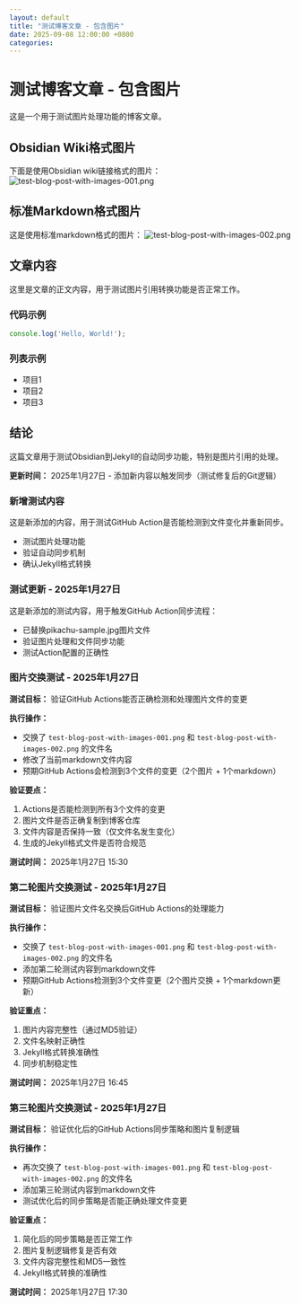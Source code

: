 ```yaml
---
layout: default
title: "测试博客文章 - 包含图片"
date: 2025-09-08 12:00:00 +0800
categories:
---
```


# 测试博客文章 - 包含图片

这是一个用于测试图片处理功能的博客文章。

## Obsidian Wiki格式图片

下面是使用Obsidian wiki链接格式的图片：
![test-blog-post-with-images-001.png](/assets/images/posts/2025/2025-09-08-测试博客文章-包含图片/2025-09-08-测试博客文章-包含图片_001.png)

## 标准Markdown格式图片

这是使用标准markdown格式的图片：
![test-blog-post-with-images-002.png](/assets/images/posts/2025/2025-09-08-测试博客文章-包含图片/2025-09-08-测试博客文章-包含图片_002.png)

## 文章内容

这里是文章的正文内容，用于测试图片引用转换功能是否正常工作。

### 代码示例

```javascript
console.log('Hello, World!');
```

### 列表示例

- 项目1
- 项目2
- 项目3

## 结论

这篇文章用于测试Obsidian到Jekyll的自动同步功能，特别是图片引用的处理。

**更新时间：** 2025年1月27日 - 添加新内容以触发同步（测试修复后的Git逻辑）

### 新增测试内容

这是新添加的内容，用于测试GitHub Action是否能检测到文件变化并重新同步。

- 测试图片处理功能
- 验证自动同步机制
- 确认Jekyll格式转换



### 测试更新 - 2025年1月27日

这是新添加的测试内容，用于触发GitHub Action同步流程：
- 已替换pikachu-sample.jpg图片文件
- 验证图片处理和文件同步功能
- 测试Action配置的正确性

### 图片交换测试 - 2025年1月27日

**测试目标：** 验证GitHub Actions能否正确检测和处理图片文件的变更

**执行操作：**
- 交换了 `test-blog-post-with-images-001.png` 和 `test-blog-post-with-images-002.png` 的文件名
- 修改了当前markdown文件内容
- 预期GitHub Actions会检测到3个文件的变更（2个图片 + 1个markdown）

**验证要点：**
1. Actions是否能检测到所有3个文件的变更
2. 图片文件是否正确复制到博客仓库
3. 文件内容是否保持一致（仅文件名发生变化）
4. 生成的Jekyll格式文件是否符合规范

**测试时间：** 2025年1月27日 15:30

### 第二轮图片交换测试 - 2025年1月27日

**测试目标：** 验证图片文件名交换后GitHub Actions的处理能力

**执行操作：**
- 交换了 `test-blog-post-with-images-001.png` 和 `test-blog-post-with-images-002.png` 的文件名
- 添加第二轮测试内容到markdown文件
- 预期GitHub Actions检测到3个文件变更（2个图片交换 + 1个markdown更新）

**验证重点：**
1. 图片内容完整性（通过MD5验证）
2. 文件名映射正确性
3. Jekyll格式转换准确性
4. 同步机制稳定性

**测试时间：** 2025年1月27日 16:45

### 第三轮图片交换测试 - 2025年1月27日

**测试目标：** 验证优化后的GitHub Actions同步策略和图片复制逻辑

**执行操作：**
- 再次交换了 `test-blog-post-with-images-001.png` 和 `test-blog-post-with-images-002.png` 的文件名
- 添加第三轮测试内容到markdown文件
- 测试优化后的同步策略是否能正确处理文件变更

**验证重点：**
1. 简化后的同步策略是否正常工作
2. 图片复制逻辑修复是否有效
3. 文件内容完整性和MD5一致性
4. Jekyll格式转换的准确性

**测试时间：** 2025年1月27日 17:30